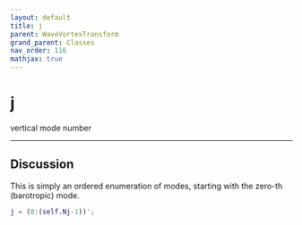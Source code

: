 ```yaml
---
layout: default
title: j
parent: WaveVortexTransform
grand_parent: Classes
nav_order: 116
mathjax: true
---
```


#  j

vertical mode number


---

## Discussion

This is simply an ordered enumeration of modes, starting with the zero-th (barotropic) mode.
```matlab
j = (0:(self.Nj-1))';
```

